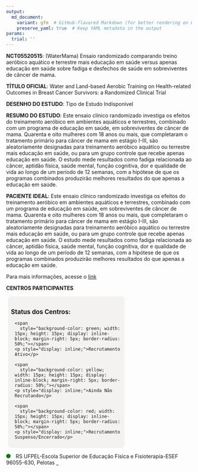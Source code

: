 ```yaml
---
output: 
  md_document:
    variant: gfm  # GitHub-flavored Markdown (for better rendering on GitHub)
    preserve_yaml: true  # Keep YAML metadata in the output
params:
  trial: ''
---
```


**NCT05520515**: (WaterMama) Ensaio randomizado comparando treino
aeróbico aquático e terrestre mais educação em saúde versus apenas
educação em saúde sobre fadiga e desfechos de saúde em sobreviventes de
câncer de mama.

**TÍTULO OFICIAL**: Water and Land-based Aerobic Training on
Health-related Outcomes in Breast Cancer Survivors: a Randomized
Clinical Trial

**DESENHO DO ESTUDO**: Tipo de Estudo Indisponivel

**RESUMO DO ESTUDO**: Este ensaio clínico randomizado investiga os
efeitos do treinamento aeróbico em ambientes aquáticos e terrestres,
combinado com um programa de educação em saúde, em sobreviventes de
câncer de mama. Quarenta e oito mulheres com 18 anos ou mais, que
completaram o tratamento primário para câncer de mama em estágio I-III,
são aleatoriamente designadas para treinamento aeróbico aquático ou
terrestre mais educação em saúde, ou para um grupo controle que recebe
apenas educação em saúde. O estudo mede resultados como fadiga
relacionada ao câncer, aptidão física, saúde mental, função cognitiva,
dor e qualidade de vida ao longo de um período de 12 semanas, com a
hipótese de que os programas combinados produzirão melhores resultados
do que apenas a educação em saúde.

**PACIENTE IDEAL**: Este ensaio clínico randomizado investiga os efeitos
do treinamento aeróbico em ambientes aquáticos e terrestres, combinado
com um programa de educação em saúde, em sobreviventes de câncer de
mama. Quarenta e oito mulheres com 18 anos ou mais, que completaram o
tratamento primário para câncer de mama em estágio I-III, são
aleatoriamente designadas para treinamento aeróbico aquático ou
terrestre mais educação em saúde, ou para um grupo controle que recebe
apenas educação em saúde. O estudo mede resultados como fadiga
relacionada ao câncer, aptidão física, saúde mental, função cognitiva,
dor e qualidade de vida ao longo de um período de 12 semanas, com a
hipótese de que os programas combinados produzirão melhores resultados
do que apenas a educação em saúde.

Para mais informações, acesse o
[link](https://clinicaltrials.gov/ct2/show/NCT05520515)

**CENTROS PARTICIPANTES**

<div style="margin-bottom: 8px; margin-left: 5px; padding: 8px; max-width: 300px; background-color: #f3f2f1; border-radius: 8px;">

<h4 style="font-size: 1.2em; font-weight: bold; margin-bottom: 10px;">
Status dos Centros:
</h4>

<div style="margin-left: 10px;">

    <span 
      style="background-color: green; width: 15px; height: 15px; display: inline-block; margin-right: 5px; border-radius: 50%;"></span>
    <p style="display: inline;">Recrutamento Ativo</p>

</div>

<div style="margin-left: 10px;">

    <span 
      style="background-color: yellow; width: 15px; height: 15px; display: inline-block; margin-right: 5px; border-radius: 50%;"></span>
    <p style="display: inline;">Ainda Não Recrutando</p>

</div>

<div style="margin-left: 10px;">

    <span 
      style="background-color: red; width: 15px; height: 15px; display: inline-block; margin-right: 5px; border-radius: 50%;"></span>
    <p style="display: inline;">Recrutamento Suspenso/Encerrado</p>

</div>

</div>

<span style="display: inline-block; width: 12px; height: 12px; border-radius: 50%; margin-right: 10px; padding-bottom: 0px; background-color: green;"></span>
RS UFPEL-Escola Superior de Educação Física e Fisioterapia-ESEF
96055-630, Pelotas
<span style="color: #2E4A7F; text-decoration: none; font-weight: 500; font-size: 0.8">[REPORTAR
ERRO](https://flazar.shinyapps.io/formsapp?study_nct_id=NCT05520515&location_id=ESCOLASUPERIORDEEDUCACAOFISICAPELOTASRS96055630BRAZIL&location_full_name=UFPEL-Escola%20Superior%20de%20Educa%C3%A7%C3%A3o%20F%C3%ADsica%20e%20Fisioterapia-ESEF%2C%2096055-630%2C%20Pelotas&form_type=Reportar%20Erro)</span>
